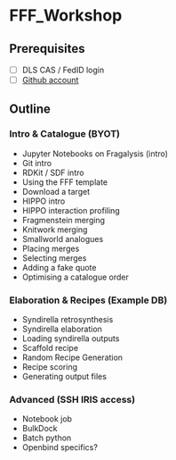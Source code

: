 # FFF_Workshop

## Prerequisites

- [ ] DLS CAS / FedID login
- [ ] [Github account](https://github.com/signup)

## Outline

### Intro & Catalogue (BYOT)
- Jupyter Notebooks on Fragalysis (intro)
- Git intro
- RDKit / SDF intro
- Using the FFF template
- Download a target
- HIPPO intro
- HIPPO interaction profiling
- Fragmenstein merging
- Knitwork merging
- Smallworld analogues
- Placing merges
- Selecting merges
- Adding a fake quote
- Optimising a catalogue order

### Elaboration & Recipes (Example DB)
- Syndirella retrosynthesis
- Syndirella elaboration
- Loading syndirella outputs
- Scaffold recipe
- Random Recipe Generation
- Recipe scoring
- Generating output files

### Advanced (SSH IRIS access)
- Notebook job
- BulkDock
- Batch python
- Openbind specifics?

